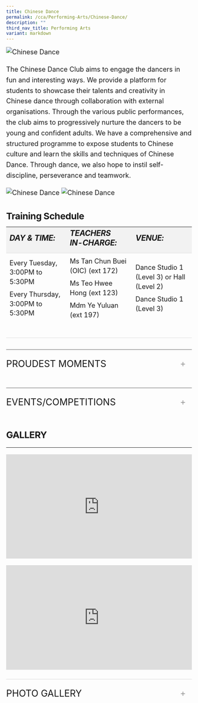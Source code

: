 ```yaml
---
title: Chinese Dance
permalink: /cca/Performing-Arts/Chinese-Dance/
description: ""
third_nav_title: Performing Arts
variant: markdown
---
```

<div class="yck-component">
  <img class="yck-img" alt="Chinese Dance" src="https://www.yiochukangsec.moe.edu.sg/images/Our%20Curriculum/Non%20Academic%20Programmes/CoCurricular%20Activities/Performing%20Arts/Chinese%20Dance/C1.jpg">
  <p>The Chinese Dance Club aims to engage the dancers in fun and interesting ways. We provide a platform for students to showcase their talents and creativity in Chinese dance through collaboration with external organisations. Through the various public performances, the club aims to progressively nurture the dancers to be young and confident adults. We have a comprehensive and structured programme to expose students to Chinese culture and learn the skills and techniques of Chinese Dance. Through dance, we also hope to instil self-discipline, perseverance and teamwork.</p>
  <img class="yck-img" alt="Chinese Dance" src="https://www.yiochukangsec.moe.edu.sg/images/Our%20Curriculum/Non%20Academic%20Programmes/CoCurricular%20Activities/Performing%20Arts/Chinese%20Dance/C2.jpg">
  <img class="yck-img" alt="Chinese Dance" src="https://www.yiochukangsec.moe.edu.sg/images/Our%20Curriculum/Non%20Academic%20Programmes/CoCurricular%20Activities/Performing%20Arts/Chinese%20Dance/C3.jpg">
   <h4 class="yck-h4">Training Schedule</h4>
    <table class="yck-table">
        <thead>
            <tr>
                <th class="yck-th">
                    <h5 class="yck-h5">DAY &amp; TIME:</h5>
                </th>
                <th class="yck-th">
                    <h5 class="yck-h5">TEACHERS IN-CHARGE:</h5>
                </th>
                <th class="yck-th">
                    <h5 class="yck-h5">VENUE:</h5>
                </th>
            </tr>
        </thead>
        <tbody>
            <tr>
                <td class="yck-td">
                    <p>Every Tuesday, 3:00PM to 5:30PM</p>
                    <p>Every Thursday, 3:00PM to 5:30PM</p>
                </td>
                <td class="yck-td">
                    <p>Ms Tan Chun Buei (OIC) (ext 172)</p>
                    <p>Ms Teo Hwee Hong (ext 123)</p>
                    <p>Mdm Ye Yuluan (ext 197)</p>
                </td>
                <td class="yck-td">
                    <p>Dance Studio 1 (Level 3) or Hall (Level 2)</p>
                    <p>Dance Studio 1 (Level 3)</p>
                </td>
            </tr>
        </tbody>
    </table>
  <details class="yck-details">
    <summary class="yck-details__summary">Proudest Moments</summary>
    <div class="yck-details__content">
     <table class="yck-table">
        <thead>
          <tr>
            <th class="yck-th">
              <b>2021</b>
            </th>
          </tr>
        </thead>
        <tbody>
          <tr>
            <td class="yck-td">SYF Arts Presentation - Certificate of Accomplishment</td>
          </tr>
          <tr>
            <th class="yck-th">
              <b>2019</b>
            </th>
          </tr>
          <tr>
            <td class="yck-td">SYF Arts Presentation - Certificate of Distinction</td>
          </tr>
          <tr>
            <td class="yck-td">Performance @ Yio Chu Kang National Day Observance Ceremony</td>
          </tr>
          <tr>
            <th class="yck-th">
              <b>2018</b>
            </th>
          </tr>
          <tr>
            <td class="yck-td">Performance @ SYF Celebrations at Esplanade</td>
          </tr>
          <tr>
            <td class="yck-td">Performance @ YCKSS National Day Celebration</td>
          </tr>
          <tr>
            <td class="yck-td">Performance @ Yio Chu Kang National Day Observance Ceremony</td>
          </tr>
          <tr>
            <td class="yck-td">Performance @ Yio Chu Kang Community Day</td>
          </tr>
          <tr>
            <th class="yck-th">
              <b>2017</b>
            </th>
          </tr>
          <tr>
            <td class="yck-td">SYF Arts Presentation: Certificate of Distinction</td>
          </tr>
          <tr>
            <td class="yck-td">National Day Parade Mass Display 2017</td>
          </tr>
          <tr>
            <th class="yck-th">
              <b>2016</b>
            </th>
          </tr>
          <tr>
            <td class="yck-td">Chingay Parade 2016</td>
          </tr>
          <tr>
            <th class="yck-th">
              <b>2015</b>
            </th>
          </tr>
          <tr>
            <td class="yck-td">Fusion Dance @ Public Service Leadership Dinner Performance 2015</td>
          </tr>
          <tr>
            <td class="yck-td">Youth Celebrate! 2015 (SG 50)</td>
          </tr>
          <tr>
            <td class="yck-td">SYF Arts Presentation: Certificate of Distinction</td>
          </tr>
          <tr>
            <th class="yck-th">
              <b>2013</b>
            </th>
          </tr>
          <tr>
            <td class="yck-td">SYF Arts Presentation: Certificate of Distinction</td>
          </tr>
          <tr>
            <th class="yck-th">
              <b>2011</b>
            </th>
          </tr>
          <tr>
            <td class="yck-td">SYF: Silver Award</td>
          </tr>
          <tr>
            <th class="yck-th">
              <b>2009</b>
            </th>
          </tr>
          <tr>
            <td class="yck-td">SYF: Gold Award</td>
          </tr>
          <tr>
            <th class="yck-th">
              <b>2007</b>
            </th>
          </tr>
          <tr>
            <td class="yck-td">SYF: Gold with Honours Award</td>
          </tr>
          <tr>
            <th class="yck-th">
              <b>2005</b>
            </th>
          </tr>
          <tr>
            <td class="yck-td">SYF: Gold Award</td>
          </tr>
          <tr>
            <th class="yck-th">
              <b>2003</b>
            </th>
          </tr>
          <tr>
            <td class="yck-td">SYF: Gold Award</td>
          </tr>
          <tr>
            <th class="yck-th">
              <b>2001</b>
            </th>
          </tr>
          <tr>
            <td class="yck-td">SYF: Gold Award</td>
          </tr>
        </tbody>
      </table>
    </div>
  </details>
  <details class="yck-details">
    <summary class="yck-details__summary">Events/Competitions</summary>
    <div class="yck-details__content">
      <table class="yck-table">
        <thead>
          <tr>
            <th class="yck-th">
              <b>2021</b>
            </th>
          </tr>
        </thead>
        <tbody>
          <tr>
            <td class="yck-td">SYF Arts Presentation</td>
          </tr>
          <tr>
            <th class="yck-th">
              <b>2020</b>
            </th>
          </tr>
          <tr>
            <td class="yck-td">YCKSS Lunar New Year Celebrations</td>
          </tr>
          <tr>
            <th class="yck-th">
              <b>2019</b>
            </th>
          </tr>
          <tr>
            <td class="yck-td">SYF Arts Presentation</td>
          </tr>
          <tr>
            <td class="yck-td">Yio Chu Kang National Day Observance Ceremony</td>
          </tr>
          <tr>
            <td class="yck-td">YCKSS National Day Celebration</td>
          </tr>
          <tr>
            <th class="yck-th">
              <b>2018</b>
            </th>
          </tr>
          <tr>
            <td class="yck-td">YCKSS 53d Speech Day</td>
          </tr>
          <tr>
            <td class="yck-td">SYF Celebration @ Esplanade</td>
          </tr>
          <tr>
            <td class="yck-td">Yio Chu Kang National Day Observance Ceremony</td>
          </tr>
          <tr>
            <td class="yck-td">YCKSS National Day Celebration</td>
          </tr>
          <tr>
            <td class="yck-td">Yio Chu Kang Community Day</td>
          </tr>
          <tr>
            <th class="yck-th">
              <b>2017</b>
            </th>
          </tr>
          <tr>
            <td class="yck-td">National Day Parade Mass Display</td>
          </tr>
          <tr>
            <td class="yck-td">52nd Speech Day</td>
          </tr>
          <tr>
            <td class="yck-td">Bonding - Archery Session</td>
          </tr>
          <tr>
            <th class="yck-th">
              <b>2016</b>
            </th>
          </tr>
          <tr>
            <td class="yck-td">Chingay Parade</td>
          </tr>
          <tr>
            <td class="yck-td">Lunar New Year Celebration</td>
          </tr>
          <tr>
            <td class="yck-td">51st Speech Day</td>
          </tr>
          <tr>
            <td class="yck-td">Bonding &amp; celebration</td>
          </tr>
          <tr>
            <th class="yck-th">
              <b>2015</b>
            </th>
          </tr>
          <tr>
            <td class="yck-td">Youth Celebrate! 2015 (SG 50)</td>
          </tr>
          <tr>
            <td class="yck-td">Fusion Dance @ Public Service Leadership Dinner Performance</td>
          </tr>
          <tr>
            <td class="yck-td">SYF Arts Presentation: Certificate of Distinction</td>
          </tr>
          <tr>
            <td class="yck-td">YCKSS 50th Speech Day</td>
          </tr>
          <tr>
            <td class="yck-td">YCKSS 50th Anniversary Dinner Performance</td>
          </tr>
        </tbody>
      </table>
    </div>
  </details>
	<h4>GALLERY</h4>
	<hr>
	<div class="video-container">
		<iframe allowfullscreen="" allow="accelerometer; autoplay; clipboard-write; encrypted-media; gyroscope; picture-in-picture; web-share" frameborder="0" title="YouTube video player" src="https://www.youtube.com/embed/MGZ82cclYXk?si=tbUqZjYrztZ8vHFg" height="315" width="560"></iframe><span>Singapore Youth Festival 2025</span></div>
				<div class="video-container"><iframe src="https://www.youtube.com/embed/PKtc-skdeVM" title="YouTube video player" frameborder="0" allow="accelerometer; autoplay; clipboard-write; encrypted-media; gyroscope; picture-in-picture" allowfullscreen=""></iframe><div class="bqcontainer"><i>Singapoore Youth Festival 2019</i></div>
</div>
 <details class="yck-details">
    <summary class="yck-details__summary">Photo Gallery</summary>
     <div class="yck-details__content">
        <div class="yck-gallery-container">
              <div class="yck-image-row">
                <img alt="Chinese Dance" src="https://www.yiochukangsec.moe.edu.sg/images/Our%20Curriculum/Non%20Academic%20Programmes/CoCurricular%20Activities/Performing%20Arts/Chinese%20Dance/C4.png">
                <img alt="Chinese Dance" src="https://www.yiochukangsec.moe.edu.sg/images/Our%20Curriculum/Non%20Academic%20Programmes/CoCurricular%20Activities/Performing%20Arts/Chinese%20Dance/C5.png">
                <img alt="Chinese Dance" src="https://www.yiochukangsec.moe.edu.sg/images/Our%20Curriculum/Non%20Academic%20Programmes/CoCurricular%20Activities/Performing%20Arts/Chinese%20Dance/C6.png">
               </div>
          </div>
     </div>
  </details>
</div>

<style>
	
:root {
    --yck-text-line-height: 1.6em;
    --yck-heading-line-height: 1.2em;
    --yck-heading-letter-spacing: -0.02em;
    --yck-spacing-unit: 1em;

    --yck-step--2: clamp(0.7813rem, 0.9263rem + -0.1872vw, 0.8889rem);
    --yck-step--1: clamp(0.9375rem, 1.0217rem + -0.1087vw, 1rem);
    --yck-step-0: clamp(1.125rem, 1.125rem + 0vw, 1.125rem);
    --yck-step-1: clamp(1.2656rem, 1.2363rem + 0.1467vw, 1.35rem);
    --yck-step-2: clamp(1.4238rem, 1.3556rem + 0.3412vw, 1.62rem);
    --yck-step-3: clamp(1.6018rem, 1.4828rem + 0.5951vw, 1.944rem);
    --yck-step-4: clamp(1.802rem, 1.6174rem + 0.9231vw, 2.3328rem);
    --yck-step-5: clamp(2.0273rem, 1.7587rem + 1.3427vw, 2.7994rem);

    --yck-space-s-xl: clamp(0.75rem, 0.7337rem + 1.9565vw, 2.7994rem);
}


.yck-component {
    line-height: var(--yck-text-line-height);
    letter-spacing: normal;
    font-size: var(--yck-step-0);
	 margin-bottom: var(--yck-spacing-unit);
}

.yck-component h1,
.yck-component h2,
.yck-component h3,
.yck-component h4,
.yck-component h5,
.yck-component h6,
.yck-component p {
    overflow-wrap: break-word;
}

.yck-component h1,
.yck-component h2,
.yck-component h3,
.yck-component h4,
.yck-component h5,
.yck-component h6 {
    text-wrap: balance;
}

.yck-component p,
.yck-component ol,
.yck-component ul {
    text-wrap: pretty;
    margin-bottom: var(--yck-spacing-unit);
}

.yck-component p:last-child,
.yck-component li:last-child {
    margin-bottom: calc(var(--yck-space-s-xl)*1.25);
}
	
.yck-component .yck-h1,
.yck-component h1 {
    font-size: var(--yck-step-5);
    margin-bottom: var(--yck-space-s-xl);
    line-height: var(--yck-heading-line-height);
    letter-spacing: var(--yck-heading-letter-spacing);
}

.yck-component .yck-h2,
.yck-component h2 {
    font-size: var(--yck-step-4);
    margin-bottom: calc(var(--yck-space-s-xl) * 0.8);
    line-height: var(--yck-heading-line-height);
    letter-spacing: var(--yck-heading-letter-spacing);
}

.yck-component .yck-h3,
.yck-component h3 {
    font-size: var(--yck-step-3);
    margin-bottom: calc(var(--yck-space-s-xl) * 0.6);
    line-height: var(--yck-heading-line-height);
    letter-spacing: var(--yck-heading-letter-spacing);
}

.yck-component .yck-h4,
.yck-component h4 {
    font-size: var(--yck-step-2);
    margin-bottom: calc(var(--yck-space-s-xl) * 0.4);
    text-transform: capitalize;
    line-height: var(--yck-heading-line-height);
    letter-spacing: var(--yck-heading-letter-spacing);
}

.yck-component .yck-h5,
.yck-component h5 {
    font-size: var(--yck-step-1);
    margin-bottom: calc(var(--yck-space-s-xl) * 0.3);
    text-transform: uppercase;
    line-height: var(--yck-heading-line-height);
    letter-spacing: var(--yck-heading-letter-spacing);
}

.yck-component .yck-h6,
.yck-component h6 {
    font-size: var(--yck-step-0);
    margin-bottom: calc(var(--yck-spacing-unit) * 0.2);
    text-transform: uppercase;
    line-height: var(--yck-heading-line-height);
    letter-spacing: var(--yck-heading-letter-spacing);
}
	
.yck-component .yck-table {
    border-collapse: collapse;
    max-width: 100%;
    margin-top: 0.5em;
    margin-bottom: var(--yck-space-s-xl);
    font-size: var(--yck-step-0);
}

.yck-component .yck-th {
    background-color: #f2f2f2;
    text-align: left;
    border-bottom: 1px solid #ddd;
    text-transform: uppercase;
}

.yck-component .yck-th h4,
.yck-component .yck-th h5,
.yck-component .yck-th h6 {
    margin: 0 0 0.5em;
}

.yck-component .yck-td {
    border-bottom: 1px solid #ddd;
    max-width: 320px;
    word-wrap: break-word;
    padding-top: 0.5em;
    padding-bottom: 0.5em;
  }

.yck-component .yck-table tbody .yck-td p {
    margin-block: 0;
	  line-height: 1.6rem;
    padding-bottom: 0.5em;
}
    
 .yck-component .yck-table tbody .yck-td p:last-child {
     margin-bottom: var(--yck-space-s-xl);
 }
	
	.yck-component .bqcontainer {
    margin: 0 auto;
    padding: 0;
    margin-bottom: var(--yck-spacing-unit) !important;
	text-align: center;
}
	
.yck-component .col-container {
	width: 100%;
	max-width: 1200px;
	margin: 0 auto;

	/* CSS Multi-column Layout properties */
	column-count: 2;
	column-width: 400px;
	column-gap: 20px;
}

.yck-component .column {
	break-inside: avoid; /* Prevents content from breaking across columns */
	page-break-inside: avoid; /* For older browsers */
	padding: 20px;
	margin-bottom: 20px;
	border-radius: 5px;
	box-shadow: 0 2px 4px rgba(0, 0, 0, 0.1);
}

	/** Responsive Video container **/
.yck-component  .video-container {
        position: relative;
        width: 100%;
        padding-bottom: 56.25%; /* 16:9 aspect ratio */
        height: 0;
        overflow: hidden;
				margin-bottom: var(--yck-spacing-unit);
    }

	.yck-component .video-container iframe {
        position: absolute;
        top: 0;
        left: 0;
        width: 100%;
        height: 100%;
    }
	
.yck-component .yck-blockquote {
    margin: 1.5em 0;
    padding: 1.5em 2em;
    border-left: 4px solid var(--yck-color-border);
    font-style: italic;
    background-color: #f9f9f9;
    position: relative;
    border-radius: 8px;
    box-shadow: inset 0 2px 4px rgba(0, 0, 0, 0.1);
    font-size: var(--yck-step-0);
}

.yck-component .yck-blockquote::before {
    content: open-quote;
    font-size: 2em;
    position: absolute;
    top: 0.25em;
    left: 0.25em;
    color: var(--yck-color-text-light);
}

.yck-component .yck-blockquote p {
    margin-bottom: 0.5em;
    line-height: 1.35em;
    color: #555;
    font-size: inherit;
}

.yck-component .yck-blockquote p:last-child {
    margin-bottom: 0;
}

.yck-component .yck-blockquote cite {
    display: block;
    text-align: right;
    margin-top: 1em;
    font-style: normal;
    color: #555;
    font-size: var(--yck-step--1);
}

.yck-component .yck-blockquote cite::before {
    content: '\2014 \0020';
}

.yck-component ul.yck-custom-list {
    list-style: none;
    padding-left: 0;
    margin-left: 0;
    font-size: inherit;
}

.yck-component ul.yck-custom-list li {
    position: relative;
    padding-left: 1.5em;
    margin-bottom: 0.5em;
    line-height: 1em;
}

.yck-component ul.yck-custom-list li::before {
    content: '~';
    position: absolute;
    left: 0;
}

.yck-component .yck-details__content,
.yck-component .yck-details__content ol,
.yck-component .yck-details__content ol li,
.yck-component .yck-details__content ul,
.yck-component .yck-details__content ul li {
    padding: 0;
    margin: 0;
}

.yck-component .yck-strong {
    font-weight: 600;
}

.yck-component .yck-details {
    border-top: 1px solid rgba(0, 0, 0, 0.15);
    margin-top: clamp(1rem, 5%, 2rem);
    overflow: hidden;
    transition: border-color 0.7s;
}

.yck-component .yck-details:hover {
    border-color: #555;
}

.yck-component .yck-details__summary {
    display: flex;
    align-items: center;
    justify-content: space-between;
    cursor: pointer;
    margin-top: clamp(0.75rem, 5%, 1.5rem);
    padding-bottom: clamp(1rem, 5%, 2rem);
    text-transform: uppercase;
    font-size: var(--yck-step-2);
}

.yck-component .yck-details__summary::after {
    content: '+';
    font-size: 1.5rem;
    color: #999;
    transition: transform 0.5s ease-in-out;
    margin-right: 1rem;
}

.yck-component .yck-details[open] .yck-details__summary::after {
    transform: rotate(-45deg);
}

.yck-component .yck-details__content {
    max-height: auto;
    margin-bottom: clamp(1.25rem, 5%, 1.75rem);
    opacity: 0;
    overflow: hidden;
    padding: 0;
    animation: yckFadeOutSlideUp 0.5s ease forwards;
}

.yck-component .yck-details[open] .yck-details__content {
    animation: yckFadeInSlideDown 0.5s ease forwards;
}

@keyframes yckFadeInSlideDown {
    0% {
        max-height: auto;
        opacity: 0;
    }

    100% {
        max-height: auto;
        opacity: 1;
    }
}

@keyframes yckFadeOutSlideUp {
    0% {
        max-height: auto;
        opacity: 1;
    }

    100% {
        max-height: auto;
        opacity: 0;
    }
}

.yck-component .yck-flexbox-grid {
    --yck-min: 22ch;
    --yck-gap: 1.5em;
    display: flex;
    flex-wrap: wrap;
    gap: var(--yck-gap);
}

.yck-component .yck-flexbox-grid > * {
    flex: 1 1 var(--yck-min);
    list-style: none;
}

.yck-component .yck-gallery-container {
    display: flex;
    flex-direction: column;
    align-items: center;
    gap: 1em;
}

.yck-component .yck-gallery-container .yck-iframe-container {
    position: relative;
    width: 100%;
    padding-bottom: 56.25%;
    overflow: hidden;
}

.yck-component .yck-gallery-container iframe {
    position: absolute;
    top: 0;
    left: 0;
    width: 100%;
    height: 100%;
    margin-bottom: 1em;
}

.yck-component .yck-gallery-container small {
    display: block;
    text-align: center;
    font-style: italic;
    margin-top: 0.5em;
    color: var(--yck-color-text-light);
}

.yck-component .yck-gallery-container img {
    display: block;
    width: 100%;
    height: auto;
    border-radius:  var(--yck-border-radius);
    box-shadow: var(--yck-box-shadow);
}

.yck-component .yck-gallery-container .yck-image-row {
    display: flex;
    flex-direction: row;
    flex-wrap: wrap;
    gap: 0.5em;
}

.yck-component .yck-gallery-container .yck-image-row img {
    flex: 1 1 30%;
    object-fit: cover;
}
</style>